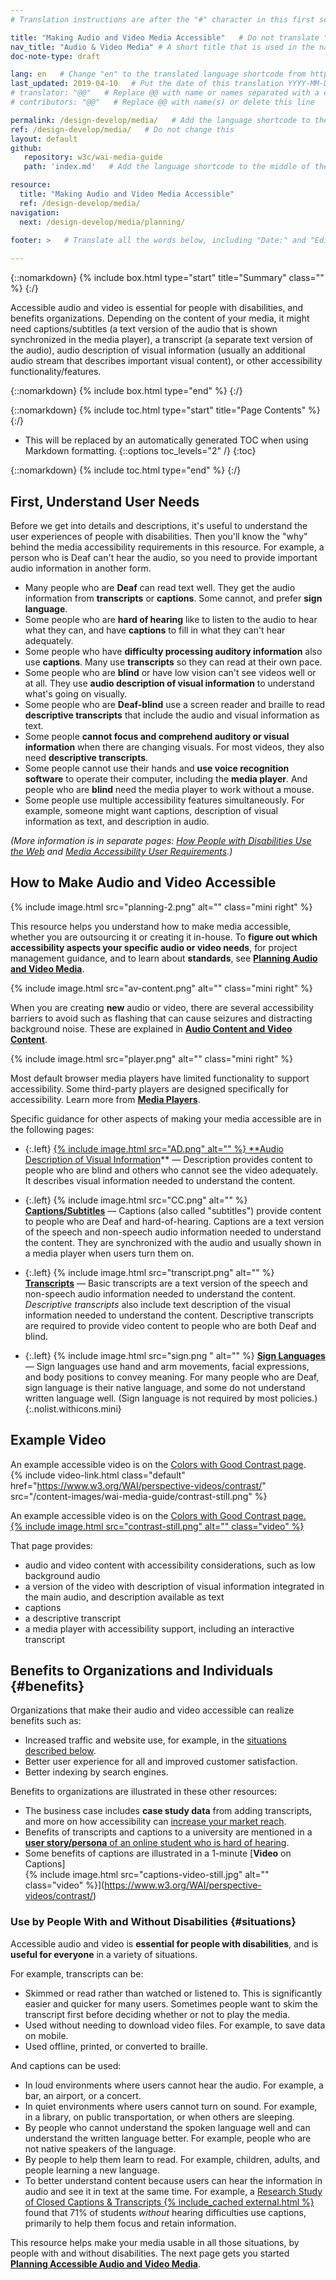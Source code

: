 ```yaml
---
# Translation instructions are after the "#" character in this first section. They are comments that do not show up in the web page. You do not need to translate the instructions after #.

title: "Making Audio and Video Media Accessible"   # Do not translate "title:". Do translate the text after "title:".
nav_title: "Audio & Video Media" # A short title that is used in the navigation
doc-note-type: draft

lang: en   # Change "en" to the translated language shortcode from https://www.iana.org/assignments/language-subtag-registry/language-subtag-registry
last_updated: 2019-04-10   # Put the date of this translation YYYY-MM-DD (with month in the middle)
# translator: "@@"   # Replace @@ with name or names separated with a comma
# contributors: "@@"   # Replace @@ with name(s) or delete this line

permalink: /design-develop/media/   # Add the language shortcode to the end; for example /fundamentals/accessibility-intro/fr
ref: /design-develop/media/   # Do not change this
layout: default
github:
   repository: w3c/wai-media-guide
   path: 'index.md'   # Add the language shortcode to the middle of the filename, for example index.fr.md

resource:
  title: "Making Audio and Video Media Accessible"
  ref: /design-develop/media/
navigation:
  next: /design-develop/media/planning/
 
footer: >   # Translate all the words below, including "Date:" and "Editor:". 

---
```


{::nomarkdown}
{% include box.html type="start" title="Summary" class="" %}
{:/}

Accessible audio and video is essential for people with disabilities, and benefits organizations. Depending on the content of your media, it might need captions/subtitles (a text version of the audio that is shown synchronized in the media player), a transcript (a separate text version of the audio), audio description of visual information (usually an additional audio stream that describes important visual content), or other accessibility functionality/features.

{::nomarkdown}
{% include box.html type="end" %}
{:/}

{::nomarkdown}
{% include toc.html type="start" title="Page Contents" %}
{:/}

- This will be replaced by an automatically generated TOC when using Markdown formatting.
{::options toc_levels="2" /}
{:toc}

{::nomarkdown}
{% include toc.html type="end" %}
{:/}


## First, Understand User Needs

Before we get into details and descriptions, it's useful to understand the user experiences of people with disabilities. Then you'll know the "why" behind the media accessibility requirements in this resource. For example, a person who is Deaf can't hear the audio, so you need to provide important audio information in another form.

* Many people who are **Deaf** can read text well. They get the audio information from **transcripts** or **captions**. Some cannot, and prefer **sign language**.
* Some people who are **hard of hearing** like to listen to the audio to hear what they can, and have **captions** to fill in what they can't hear adequately.
* Some people who have **difficulty processing auditory information** also use **captions**. Many use **transcripts** so they can read at their own pace.
* Some people who are **blind** or have low vision can't see videos well or at all. They use **audio description of visual information** to understand what's going on visually.
* Some people who are **Deaf-blind** use a screen reader and braille to read **descriptive transcripts** that include the audio and visual information as text.
* Some people **cannot focus and comprehend auditory or visual information** when there are changing visuals. For most videos, they also need **descriptive transcripts**.
* Some people cannot use their hands and **use voice recognition software** to operate their computer, including the **media player**.  And people who are **blind** need the media player to work without a mouse.
* Some people use multiple accessibility features simultaneously. For example, someone might want captions, description of visual information as text, and description in audio.

_(More information is in separate pages: [How People with Disabilities Use the Web](/people-use-web/) and [Media Accessibility User Requirements](https://www.w3.org/TR/media-accessibility-reqs/).)_

## How to Make Audio and Video Accessible

{% include image.html src="planning-2.png" alt="" class="mini right" %}

This resource helps you understand how to make media accessible, whether you are outsourcing it or creating it in-house. To **figure out which accessibility aspects your specific audio or video needs**, for project management guidance, and to learn about **standards**, see **[Planning Audio and Video Media](/design-develop/media/planning/)**.

{% include image.html src="av-content.png" alt="" class="mini right" %}

When you are creating **new** audio or video, there are several accessibility barriers to avoid such as flashing that can cause seizures and distracting background noise. These are explained in **[Audio Content and Video Content](/design-develop/media/av-content/)**.

{% include image.html src="player.png" alt="" class="mini right" %}

Most default browser media players have limited functionality to support accessibility. Some third-party players are designed specifically for accessibility. Learn more from **[Media Players](/design-develop/media/player/)**.

Specific guidance for other aspects of making your media accessible are in the following pages:

* {:.left} [{% include image.html src="AD.png" alt="" %}  **Audio Description of Visual Information](/design-develop/media/description/)** &mdash; Description provides content to people who are blind and others who cannot see the video adequately. It describes visual information needed to understand the content.

* {:.left} {% include image.html src="CC.png" alt="" %}  **[Captions/Subtitles](/design-develop/media/captions/)** &mdash; Captions (also called "subtitles") provide content to people who are Deaf and hard-of-hearing. Captions are a text version of the speech and non-speech audio information needed to understand the content. They are synchronized with the audio and usually shown in a media player when users turn them on.

* {:.left} {% include image.html src="transcript.png" alt="" %}  **[Transcripts](/design-develop/media/transcripts/)** &mdash; Basic transcripts are a text version of the speech and non-speech audio information needed to understand the content. <em>Descriptive transcripts</em> also include text description of the visual information needed to understand the content. Descriptive transcripts are required to provide video content to people who are both Deaf and blind.

* {:.left} {% include image.html src="sign.png " alt="" %}  **[Sign Languages](/design-develop/media/sign-languages/)** &mdash; Sign languages use hand and arm movements, facial expressions, and body positions to convey meaning. For many people who are Deaf, sign language is their native language, and some do not understand written language well. (Sign language is not required by most policies.)
{:.nolist.withicons.mini}

## Example Video

An example accessible video is on the [Colors with Good Contrast page](https://www.w3.org/WAI/perspective-videos/contrast/).<br>{% include video-link.html class="default" href="https://www.w3.org/WAI/perspective-videos/contrast/" src="/content-images/wai-media-guide/contrast-still.png" %}

An example accessible video is on the [Colors with Good Contrast page.<br>
{% include image.html src="contrast-still.png" alt="" class="video" %}](https://www.w3.org/WAI/perspective-videos/contrast/)

That page provides:
* audio and video content with accessibility considerations, such as low background audio
* a version of the video with description of visual information integrated in the main audio, and description available as text
* captions
* a descriptive transcript
* a media player with accessibility support, including an interactive transcript

## Benefits to Organizations and Individuals {#benefits}

Organizations that make their audio and video accessible can realize benefits such as:
* Increased traffic and website use, for example, in the [situations described below](#situations).
* Better user experience for all and improved customer satisfaction.
* Better indexing by search engines.

Benefits to organizations are illustrated in these other resources:
* The business case includes **case study data** from adding transcripts, and more on how accessibility can [increase your market reach](https://www.w3.org/WAI/business-case/#increase-market-reach).
* Benefits of transcripts and captions to a university are mentioned in a [**user story/persona** of an online student who is hard of hearing](https://www.w3.org/WAI/people-use-web/user-stories/#onlinestudent).
* Some benefits of captions are illustrated in a 1-minute [**Video** on Captions]<br>
{% include image.html src="captions-video-still.jpg" alt="" class="video" %}](https://www.w3.org/WAI/perspective-videos/contrast/)

### Use by People With and Without Disabilities {#situations}

Accessible audio and video is **essential for people with disabilities**, and is **useful for everyone** in a variety of situations.

For example, transcripts can be:
* Skimmed or read rather than watched or listened to. This is significantly easier and quicker for many users. Sometimes people want to skim the transcript first before deciding whether or not to play the media.
* Used without needing to download video files. For example, to save data on mobile.
* Used offline, printed, or converted to braille.

And captions can be used:
* In loud environments where users cannot hear the audio. For example, a bar, an airport, or a concert.
* In quiet environments where users cannot turn on sound. For example, in a library, on public transportation, or when others are sleeping.
* By people who cannot understand the spoken language well and can understand the written language better. For example, people who are not native speakers of the language.
* By people to help them learn to read. For example, children, adults, and people learning a new language.
* To better understand content because users can hear the information in audio and see it in text at the same time. For example, a [Research Study of Closed Captions & Transcripts {% include_cached external.html %}](https://www.3playmedia.com/2019/02/21/8-benefits-of-transcribing-captioning-videos/) found that 71% of students _without_ hearing difficulties use captions, primarily to help them focus and retain information.

This resource helps make your media usable in all those situations, by people with and without disabilities. The next page gets you started **[Planning Accessible Audio and Video Media](/design-develop/media/planning/)**.
